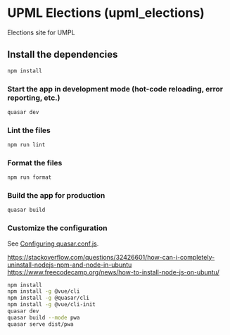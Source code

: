 # UPML Elections (upml_elections)

Elections site for UMPL

## Install the dependencies

```bash
npm install
```

### Start the app in development mode (hot-code reloading, error reporting, etc.)

```bash
quasar dev
```

### Lint the files

```bash
npm run lint
```

### Format the files

```bash
npm run format
```

### Build the app for production

```bash
quasar build
```

### Customize the configuration

See [Configuring quasar.conf.js](https://quasar.dev/quasar-cli/quasar-conf-js).

https://stackoverflow.com/questions/32426601/how-can-i-completely-uninstall-nodejs-npm-and-node-in-ubuntu
https://www.freecodecamp.org/news/how-to-install-node-js-on-ubuntu/
```bash
npm install
npm install -g @vue/cli
npm install -g @quasar/cli
npm install -g @vue/cli-init
quasar dev
quasar build --mode pwa
quasar serve dist/pwa
```